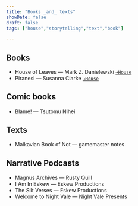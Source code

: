 ```yaml
---
title: "Books _and_ texts"
showDate: false
draft: false
tags: ["house","storytelling","text","book"]

---
```


## Books
* House of Leaves —  Mark Z. Danielewski [`⊸House`]((/garden/vocabulary))
* Piranesi — Susanna Clarke [`⊸House`]((/garden/vocabulary))

## Comic books
* Blame! — Tsutomu Nihei

## Texts
* Malkavian Book of Not — gamemaster notes

## Narrative Podcasts
* Magnus Archives — Rusty Quill
* I Am In Eskew — Eskew Productions
* The Silt Verses — Eskew Productions
* Welcome to Night Vale — Night Vale Presents